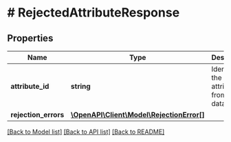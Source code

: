 # # RejectedAttributeResponse

## Properties

Name | Type | Description | Notes
------------ | ------------- | ------------- | -------------
**attribute_id** | **string** | Identifier of the attribute from the data model. | [optional]
**rejection_errors** | [**\OpenAPI\Client\Model\RejectionError[]**](RejectionError.md) |  |

[[Back to Model list]](../../README.md#models) [[Back to API list]](../../README.md#endpoints) [[Back to README]](../../README.md)
